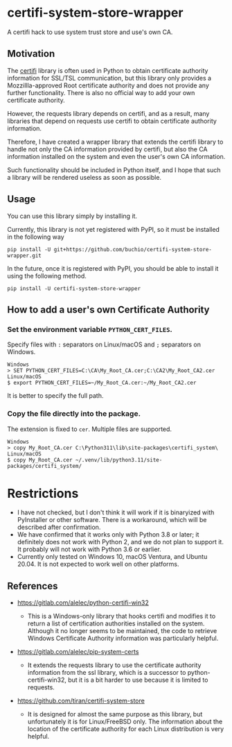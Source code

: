 # certifi-system-store-wrapper
A certifi hack to use system trust store and use's own CA.

## Motivation

The [certifi](https://pypi.org/project/certifi/) library is often used
in Python to obtain certificate authority information for SSL/TSL
communication, but this library only provides a Mozzillla-approved
Root certificate authority and does not provide any further
functionality. There is also no official way to add your own
certificate authority.

However, the requests library depends on certifi, and as a result,
many libraries that depend on requests use certifi to obtain
certificate authority information.

Therefore, I have created a wrapper library that extends the certifi
library to handle not only the CA information provided by certifi, but
also the CA information installed on the system and even the user's
own CA information.

Such functionality should be included in Python itself, and I hope
that such a library will be rendered useless as soon as possible.

## Usage

You can use this library simply by installing it.

Currently, this library is not yet registered with PyPI, so it must be
installed in the following way

    pip install -U git+https://github.com/buchio/certifi-system-store-wrapper.git

In the future, once it is registered with PyPI, you should be able to
install it using the following method.

    pip install -U certifi-system-store-wrapper

## How to add a user's own Certificate Authority

### Set the environment variable `PYTHON_CERT_FILES`.

Specify files with `:` separators on Linux/macOS and `;` separators on Windows.

    Windows
    > SET PYTHON_CERT_FILES=C:\CA\My_Root_CA.cer;C:\CA2\My_Root_CA2.cer
    Linux/macOS
    $ export PYTHON_CERT_FILES=~/My_Root_CA.cer:~/My_Root_CA2.cer


It is better to specify the full path.

### Copy the file directly into the package.

The extension is fixed to `cer`. Multiple files are supported.

    Windows
    > copy My_Root_CA.cer C:\Python311\lib\site-packages\certifi_system\
    Linux/macOS
    $ copy My_Root_CA.cer ~/.venv/lib/python3.11/site-packages/certifi_system/


# Restrictions

- I have not checked, but I don't think it will work if it is
  binaryized with PyInstaller or other software. There is a
  workaround, which will be described after confirmation.
- We have confirmed that it works only with Python 3.8 or later; it
  definitely does not work with Python 2, and we do not plan to
  support it. It probably will not work with Python 3.6 or earlier.
- Currently only tested on Windows 10, macOS Ventura, and Ubuntu
  20.04. It is not expected to work well on other platforms.

## References
- https://gitlab.com/alelec/python-certifi-win32
  - This is a Windows-only library that hooks certifi and modifies it
    to return a list of certification authorities installed on the
    system. Although it no longer seems to be maintained, the code to
    retrieve Windows Certificate Authority information was
    particularly helpful.

- https://gitlab.com/alelec/pip-system-certs
  - It extends the requests library to use the certificate authority
    information from the ssl library, which is a successor to
    python-certifi-win32, but it is a bit harder to use because it is
    limited to requests.

- https://github.com/tiran/certifi-system-store
  - It is designed for almost the same purpose as this library, but
    unfortunately it is for Linux/FreeBSD only. The information about
    the location of the certificate authority for each Linux
    distribution is very helpful.
  
  







